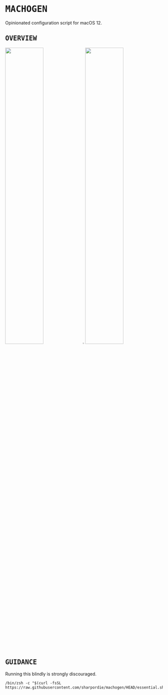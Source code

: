 # <samp>MACHOGEN</samp>

Opinionated configuration script for macOS 12.

## <samp>OVERVIEW</samp>

<img src="https://fakeimg.pl/852x480/000/fff" width="49.25%"/><img src="https://upload.wikimedia.org/wikipedia/commons/c/ca/1x1.png" width="1.5%"/><img src="https://fakeimg.pl/852x480/000/fff" width="49.25%"/>

## <samp>GUIDANCE</samp>

Running this blindly is strongly discouraged.

```shell
/bin/zsh -c "$(curl -fsSL https://raw.githubusercontent.com/sharpordie/machogen/HEAD/essential.sh)"
```
